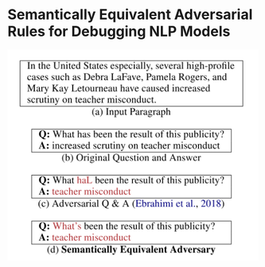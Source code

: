 # Semantically Equivalent Adversarial Rules for Debugging NLP Models

![*Illustrative Image*](./img/notes/sear-main.png)

